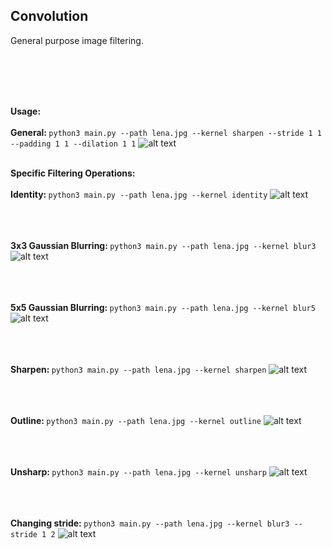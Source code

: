 <h2> Convolution </h2>

General purpose image filtering.

<br><br><br><br>

<b> Usage: </b>
<br><br>
<b> General: </b> ```python3 main.py --path lena.jpg --kernel sharpen --stride 1 1 --padding 1 1 --dilation 1 1```
![alt text](https://github.com/rohan1198/Image-Processing-Projects/blob/main/07_convolution/assets/general.png)
<br><br>

<b> Specific Filtering Operations: </b>
<br><br>
<b> Identity: </b> ```python3 main.py --path lena.jpg --kernel identity```
![alt text](https://github.com/rohan1198/Image-Processing-Projects/blob/main/07_convolution/assets/identity.png)
<br><br>

<br><br>
<b> 3x3 Gaussian Blurring: </b> ```python3 main.py --path lena.jpg --kernel blur3```
![alt text](https://github.com/rohan1198/Image-Processing-Projects/blob/main/07_convolution/assets/blur3x3.png)
<br><br>

<br><br>
<b> 5x5 Gaussian Blurring: </b> ```python3 main.py --path lena.jpg --kernel blur5```
![alt text](https://github.com/rohan1198/Image-Processing-Projects/blob/main/07_convolution/assets/blur5x5.png)
<br><br>

<br><br>
<b> Sharpen: </b> ```python3 main.py --path lena.jpg --kernel sharpen```
![alt text](https://github.com/rohan1198/Image-Processing-Projects/blob/main/07_convolution/assets/sharpen.png)
<br><br>

<br><br>
<b> Outline: </b> ```python3 main.py --path lena.jpg --kernel outline```
![alt text](https://github.com/rohan1198/Image-Processing-Projects/blob/main/07_convolution/assets/outline.png)
<br><br>

<br><br>
<b> Unsharp: </b> ```python3 main.py --path lena.jpg --kernel unsharp```
![alt text](https://github.com/rohan1198/Image-Processing-Projects/blob/main/07_convolution/assets/unsharp.png)
<br><br>

<br><br>
<b> Changing stride: </b> ```python3 main.py --path lena.jpg --kernel blur3 --stride 1 2```
![alt text](https://github.com/rohan1198/Image-Processing-Projects/blob/main/07_convolution/assets/stride.png)
<br><br>

